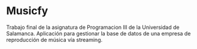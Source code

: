 # Musicfy
Trabajo final de la asignatura de Programacion III de la Universidad de Salamanca. Aplicación para gestionar la base de datos de una empresa de reproducción de música vía streaming.
